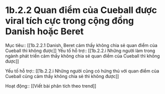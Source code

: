 # 1b.2.2 Quan điểm của Cueball được viral tích cực trong cộng đồng Danish hoặc Beret
Mục tiêu:: [[1b.2.2.1 Danish, Beret cảm thấy không chia sẻ quan điểm của Cueball thì không được]]
Yếu tố hỗ trợ:: [[1b.2.2.i Những người làm trong ngành phát triển cảm thấy không chia sẻ quan điểm của Cueball thì không được]]

Yếu tố hỗ trợ:: [[1b.2.2.i Những người cũng có hứng thú với quan điểm của Cueball cũng cảm thấy không chia sẻ thì không được]]

Hoạt động:: [[Viết bài phân tích theo trend]]	